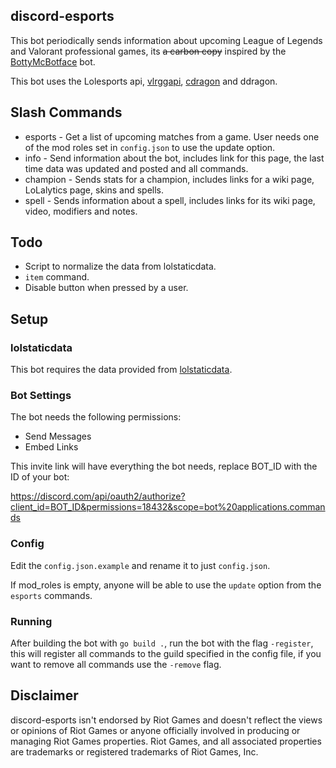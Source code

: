 ## discord-esports

This bot periodically sends information about upcoming League of Legends and Valorant professional games, its ~~a carbon copy~~ inspired by the [BottyMcBotface](https://github.com/Querijn/BottyMcBotface) bot.

This bot uses the Lolesports api, [vlrggapi](https://github.com/axsddlr/vlrggapi), [cdragon](https://github.com/CommunityDragon/) and ddragon.

## Slash Commands

- esports - Get a list of upcoming matches from a game. User needs one of the mod roles set in `config.json` to use the update option.
- info - Send information about the bot, includes link for this page, the last time data was updated and posted and all commands.
- champion - Sends stats for a champion, includes links for a wiki page, LoLalytics page, skins and spells.
- spell - Sends information about a spell, includes links for its wiki page, video, modifiers and notes.

## Todo

- Script to normalize the data from lolstaticdata.
- `item` command.
- Disable button when pressed by a user.

## Setup

### lolstaticdata

This bot requires the data provided from [lolstaticdata](https://github.com/meraki-analytics/lolstaticdata).

### Bot Settings

The bot needs the following permissions:

- Send Messages
- Embed Links

This invite link will have everything the bot needs, replace BOT_ID with the ID of your bot:

https://discord.com/api/oauth2/authorize?client_id=BOT_ID&permissions=18432&scope=bot%20applications.commands

### Config

Edit the `config.json.example` and rename it to just `config.json`.

If mod_roles is empty, anyone will be able to use the `update` option from the `esports` commands.

### Running

After building the bot with `go build .`, run the bot with the flag `-register`, this will register all commands to the guild specified in the config file, if you want to remove all commands use the `-remove` flag.

## Disclaimer

discord-esports isn't endorsed by Riot Games and doesn't reflect the views or opinions of Riot Games or anyone officially involved in producing or managing Riot Games properties. Riot Games, and all associated properties are trademarks or registered trademarks of Riot Games, Inc.
